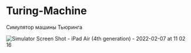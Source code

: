 # Turing-Machine
Симулятор машины Тьюринга

![Simulator Screen Shot - iPad Air (4th generation) - 2022-02-07 at 11 02 16](https://user-images.githubusercontent.com/47459550/152753974-48cbc4c5-4b1b-4ba2-9e8c-85b3003f4ba8.png)
